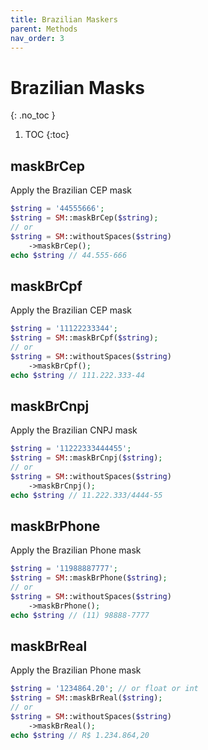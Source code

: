 ```yaml
---
title: Brazilian Maskers
parent: Methods
nav_order: 3
---
```


# Brazilian Masks
{: .no_toc }

1. TOC
{:toc}

## maskBrCep
Apply the Brazilian CEP mask

```php
$string = '44555666';
$string = SM::maskBrCep($string);
// or
$string = SM::withoutSpaces($string)
    ->maskBrCep();
echo $string // 44.555-666
```

## maskBrCpf
Apply the Brazilian CEP mask

```php
$string = '11122233344';
$string = SM::maskBrCpf($string);
// or
$string = SM::withoutSpaces($string)
    ->maskBrCpf();
echo $string // 111.222.333-44
```

## maskBrCnpj
Apply the Brazilian CNPJ mask

```php
$string = '11222333444455';
$string = SM::maskBrCnpj($string);
// or
$string = SM::withoutSpaces($string)
    ->maskBrCnpj();
echo $string // 11.222.333/4444-55
```

## maskBrPhone
Apply the Brazilian Phone mask

```php
$string = '11988887777';
$string = SM::maskBrPhone($string);
// or
$string = SM::withoutSpaces($string)
    ->maskBrPhone();
echo $string // (11) 98888-7777
```

## maskBrReal
Apply the Brazilian Phone mask

```php
$string = '1234864.20'; // or float or int
$string = SM::maskBrReal($string);
// or
$string = SM::withoutSpaces($string)
    ->maskBrReal();
echo $string // R$ 1.234.864,20
```
